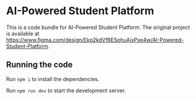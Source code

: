 
  # AI-Powered Student Platform

  This is a code bundle for AI-Powered Student Platform. The original project is available at https://www.figma.com/design/Ekp2kdVfBESohuAjxPxe4w/AI-Powered-Student-Platform.

  ## Running the code

  Run `npm i` to install the dependencies.

  Run `npm run dev` to start the development server.
  